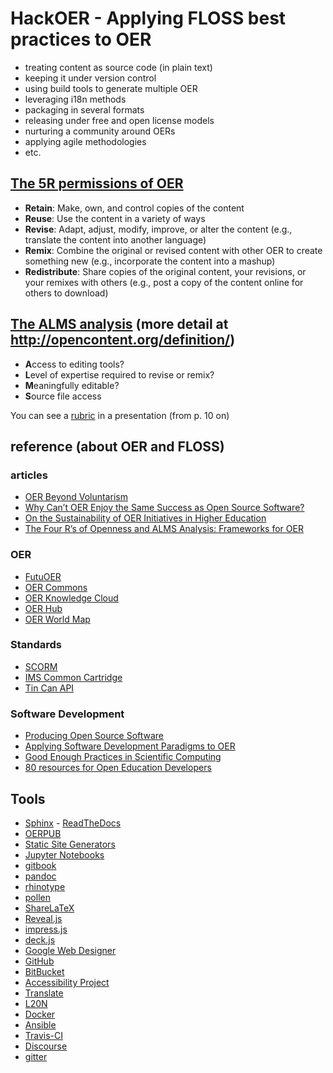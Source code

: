 # HackOER - Applying FLOSS best practices to OER

* treating content as source code (in plain text)
* keeping it under version control
* using build tools to generate multiple OER
* leveraging i18n methods
* packaging in several formats
* releasing under free and open license models
* nurturing a community around OERs
* applying agile methodologies
* etc.

## [The 5R permissions of OER](http://lumenlearning.com/about-oer/)

* **Retain**: Make, own, and control copies of the content
* **Reuse**: Use the content in a variety of ways
* **Revise**: Adapt, adjust, modify, improve, or alter the content (e.g., translate the content into another language)
* **Remix**: Combine the original or revised content with other OER to create something new (e.g., incorporate the content into a mashup)
* **Redistribute**: Share copies of the original content, your revisions, or your remixes with others (e.g., post a copy of the content online for others to download)

## [The ALMS analysis](https://www.redhat.com/archives/osdc-edu-authors/2011-January/pdfoziqzY4Mtn.pdf) (more detail at http://opencontent.org/definition/)

* **A**ccess to editing tools?
* **L**evel of expertise required to revise or remix?
* **M**eaningfully editable?
* **S**ource file access

You can see a [rubric](https://es.slideshare.net/OpenEdBlogger/alms-analysis-presentation) in a presentation (from p. 10 on) 

## reference (about OER and FLOSS)

### articles

* [OER Beyond Voluntarism](https://www.insidehighered.com/views/2014/08/28/open-educational-resources-movement-needs-move-beyond-voluntarism-essay)
* [Why Can’t OER Enjoy the Same Success as Open Source Software?](https://www.edsurge.com/news/2014-09-03-opinion-why-can-t-oer-enjoy-the-same-success-as-open-source-software)
* [On the Sustainability of OER Initiatives in Higher Education ](http://www.oecd.org/edu/ceri/38645447.pdf)
* [The Four R’s of Openness and ALMS Analysis: Frameworks for OER](http://scholarsarchive.byu.edu/facpub/822/)

### OER

* [FutuOER](http://www.futuoer.org/)
* [OER Commons](https://www.oercommons.org/)
* [OER Knowledge Cloud](https://oerknowledgecloud.org/)
* [OER Hub](https://oerhub.net/)
* [OER World Map](https://oerworldmap.org/)

### Standards

* [SCORM](http://scorm.com/scorm-explained/)
* [IMS Common Cartridge](https://www.imsglobal.org/cc/)
* [Tin Can API](http://tincanapi.com/)

### Software Development

* [Producing Open Source Software](http://producingoss.com/)
* [Applying Software Development Paradigms to OER](https://www.openeducationeuropa.eu/en/article/Applying-Software-Development-Paradigms-to-Open-Educational-Resources)
* [Good Enough Practices in Scientific Computing](https://arxiv.org/abs/1609.00037)
* [80 resources for Open Education Developers](http://oedb.org/ilibrarian/80-oer-tools/)

## Tools

* [Sphinx](http://www.sphinx-doc.org/) - [ReadTheDocs](https://readthedocs.org/)
* [OERPUB](https://github.com/oerpub/documentation/wiki)
* [Static Site Generators](https://www.staticgen.com/)
* [Jupyter Notebooks](http://jupyter.org/)
* [gitbook](https://www.gitbook.com/)
* [pandoc](http://pandoc.org/)
* [rhinotype](http://www.mos6581.org/rinohtype/)
* [pollen](http://docs.racket-lang.org/pollen/)
* [ShareLaTeX](https://www.sharelatex.com/)
* [Reveal.js](https://github.com/hakimel/reveal.js/)
* [impress.js](https://github.com/impress/impress.js/)
* [deck.js](http://imakewebthings.com/deck.js/)
* [Google Web Designer](https://www.google.es/webdesigner/)
* [GitHub](https://github.com/)
* [BitBucket](https://bitbucket.org/)
* [Accessibility Project](http://a11yproject.com/)
* [Translate](https://github.com/translate)
* [L20N](http://l20n.org/)
* [Docker](https://www.docker.com/)
* [Ansible](https://www.ansible.com/)
* [Travis-CI](https://travis-ci.org/)
* [Discourse](http://www.discourse.org/)
* [gitter](https://gitter.im/)
